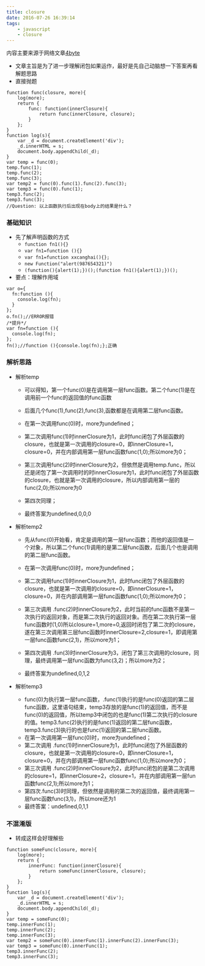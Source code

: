 ```yaml
---
title: closure
date: 2016-07-26 16:39:14
tags:
	- javascript
	- closure
---
```

内容主要来源于网络文章[4byte](http://www.4byte.cn/learning/119650/ni-bu-yi-ding-neng-zuo-dui-de-javascript-bi-bao-mian-shi-ti.html)
* 文章主旨是为了进一步理解闭包如果运作，最好是先自己动脑想一下答案再看解题思路
* 直接抛题
````
function func(closure, more){
    log(more);
    return {
        func: function(innerClosure){
            return func(innerClosure, closure);
        }
    };
}
function log(s){
    var _d = document.createElement('div');
    _d.innerHTML = s;
    document.body.appendChild(_d);
}
var temp = func(0);
temp.func(1);
temp.func(2);
temp.func(3);
var temp2 = func(0).func(1).func(2).func(3);
var temp3 = func(0).func(1);
temp3.func(2);
temp3.func(3);
//Question: 以上函数执行后出现在body上的结果是什么？
````
<!-- more -->
### 基础知识 ###
* 先了解声明函数的方式
	* `function fn1(){}`
	* `var fn1=function (){}`
	* `var fn1=function xxcanghai(){};`
	* `new Function("alert(987654321)")`
	* `(function(){alert(1);})();(function fn1(){alert(1);})();`
* 要点：理解作用域
````
var o={
  fn:function (){
    console.log(fn);
  }
};
o.fn();//ERROR报错
/*提升*/
var fn=function (){
  console.log(fn);
};
fn();//function (){console.log(fn);};正确
````
### 解析思路 ###
* 解析temp

	* 可以得知，第一个func(0)是在调用第一层func函数。第二个func(1)是在调用前一个func的返回值的func函数

	* 后面几个func(1),func(2),func(3),函数都是在调用第二层func函数。

	* 在第一次调用func(0)时，more为undefined；

	* 第二次调用func(1)时innerClosure为1，此时func闭包了外层函数的closure，也就是第一次调用的closure=0，即innerClosure=1，closure=0，并在内部调用第一层func函数func(1,0);所以more为0；

	* 第三次调用func(2)时innerClosure为2，但依然是调用temp.func，所以还是闭包了第一次调用时的时innerClosure为1，此时func闭包了外层函数的closure，也就是第一次调用的closure，所以内部调用第一层的func(2,0);所以more为0

	* 第四次同理；

	* 最终答案为undefined,0,0,0

* 解析temp2

	* 先从func(0)开始看，肯定是调用的第一层func函数；而他的返回值是一个对象，所以第二个func(1)调用的是第二层func函数，后面几个也是调用的第二层func函数。

	* 在第一次调用func(0)时，more为undefined；

	* 第二次调用func(1)时innerClosure为1，此时func闭包了外层函数的closure，也就是第一次调用的closure=0，即innerClosure=1，closure=0，并在内部调用第一层func函数func(1,0);所以more为0；

	* 第三次调用 .func(2)时innerClosure为2，此时当前的func函数不是第一次执行的返回对象，而是第二次执行的返回对象。而在第二次执行第一层func函数时(1,0)所以closure=1,more=0,返回时闭包了第二次的closure，遂在第三次调用第三层func函数时innerClosure=2,closure=1，即调用第一层func函数func(2,1)，所以more为1；

	* 第四次调用 .fun(3)时innerClosure为3，闭包了第三次调用的closure，同理，最终调用第一层func函数为func(3,2)；所以more为2；

	* 最终答案为undefined,0,1,2

* 解析temp3
	* func(0)为执行第一层func函数，.func(1)执行的是func(0)返回的第二层func函数，这里语句结束，temp3存放的是func(1)的返回值，而不是func(0)的返回值，所以temp3中闭包的也是func(1)第二次执行的closure的值。temp3.func(2)执行的是func(1)返回的第二层func函数，temp3.func(3)执行的也是func(1)返回的第二层func函数。
	* 在第一次调用第一层func(0)时，more为undefined；
	* 第二次调用 .func(1)时innerClosure为1，此时func闭包了外层函数的closure，也就是第一次调用的closure=0，即innerClosure=1，closure=0，并在内部调用第一层func函数func(1,0);所以more为0；
	* 第三次调用 .func(2)时innerClosure为2，此时func闭包的是第二次调用的closure=1，即innerClosure=2，closure=1，并在内部调用第一层fun函数func(2,1);所以more为1；
	* 第四次.func(3)时同理，但依然是调用的第二次的返回值，最终调用第一层func函数func(3,1)，所以more还为1
	* 最终答案：undefined,0,1,1
### 不混淆版 ###

*  转成这样会好理解些
````
function someFunc(closure, more){
    log(more);
    return {
        innerFunc: function(innerClosure){
            return someFunc(innerClosure, closure);
        }
    };
}
function log(s){
    var _d = document.createElement('div');
    _d.innerHTML = s;
    document.body.appendChild(_d);
}
var temp = someFunc(0);
temp.innerFunc(1);
temp.innerFunc(2);
temp.innerFunc(3);
var temp2 = someFunc(0).innerFunc(1).innerFunc(2).innerFunc(3);
var temp3 = someFunc(0).innerFunc(1);
temp3.innerFunc(2);
temp3.innerFunc(3);
````
